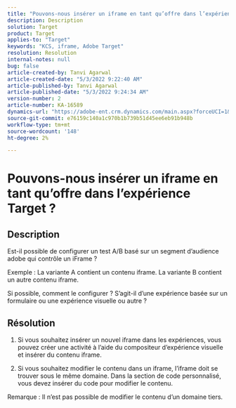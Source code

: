 ```yaml
---
title: "Pouvons-nous insérer un iframe en tant qu’offre dans l’expérience Target ?"
description: Description
solution: Target
product: Target
applies-to: "Target"
keywords: "KCS, iframe, Adobe Target"
resolution: Resolution
internal-notes: null
bug: false
article-created-by: Tanvi Agarwal
article-created-date: "5/3/2022 9:22:40 AM"
article-published-by: Tanvi Agarwal
article-published-date: "5/3/2022 9:24:34 AM"
version-number: 2
article-number: KA-16589
dynamics-url: "https://adobe-ent.crm.dynamics.com/main.aspx?forceUCI=1&pagetype=entityrecord&etn=knowledgearticle&id=1975388e-c2ca-ec11-a7b5-6045bd00dca1"
source-git-commit: e76159c140a1c970b1b739b51d45ee6eb91b948b
workflow-type: tm+mt
source-wordcount: '148'
ht-degree: 2%

---
```


# Pouvons-nous insérer un iframe en tant qu’offre dans l’expérience Target ?

## Description


Est-il possible de configurer un test A/B basé sur un segment d’audience adobe qui contrôle un iFrame ?



Exemple : La variante A contient un contenu iframe. La variante B contient un autre contenu iframe.

Si possible, comment le configurer ? S’agit-il d’une expérience basée sur un formulaire ou une expérience visuelle ou autre ?


## Résolution


1. Si vous souhaitez insérer un nouvel iframe dans les expériences, vous pouvez créer une activité à l’aide du compositeur d’expérience visuelle et insérer du contenu iframe.

2. Si vous souhaitez modifier le contenu dans un iframe, l’iframe doit se trouver sous le même domaine. Dans la section de code personnalisé, vous devez insérer du code pour modifier le contenu.



Remarque : Il n’est pas possible de modifier le contenu d’un domaine tiers.
